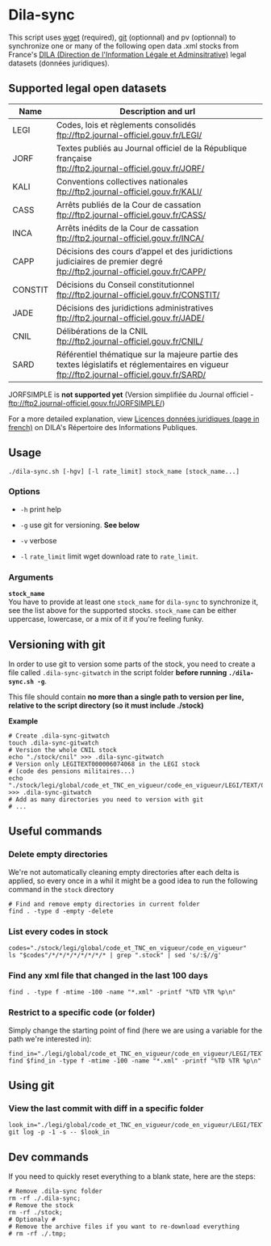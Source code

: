 # Dila-sync

This script uses [wget](https://www.gnu.org/software/wget/) (required), [git](https://git-scm.com/) (optionnal) and pv (optionnal) to synchronize one or many of the following open data .xml stocks from France's [DILA (Direction de l'Information Légale et Adminsitrative)](http://www.dila.premier-ministre.gouv.fr/) legal datasets (données juridiques).


## Supported legal open datasets

Name       | Description and url
-----------|--------------------
LEGI       | Codes, lois et règlements consolidés <br> ftp://ftp2.journal-officiel.gouv.fr/LEGI/
JORF       | Textes publiés au Journal officiel de la République française <br> ftp://ftp2.journal-officiel.gouv.fr/JORF/
KALI       | Conventions collectives nationales <br> ftp://ftp2.journal-officiel.gouv.fr/KALI/
CASS       | Arrêts publiés de la Cour de cassation <br> ftp://ftp2.journal-officiel.gouv.fr/CASS/
INCA       | Arrêts inédits de la Cour de cassation <br> ftp://ftp2.journal-officiel.gouv.fr/INCA/
CAPP       | Décisions des cours d’appel et des juridictions judiciaires de premier degré <br> ftp://ftp2.journal-officiel.gouv.fr/CAPP/
CONSTIT    | Décisions du Conseil constitutionnel <br> ftp://ftp2.journal-officiel.gouv.fr/CONSTIT/
JADE       | Décisions des juridictions administratives <br> ftp://ftp2.journal-officiel.gouv.fr/JADE/
CNIL       | Délibérations de la CNIL <br> ftp://ftp2.journal-officiel.gouv.fr/CNIL/
SARD       | Référentiel thématique sur la majeure partie des textes législatifs et réglementaires en vigueur <br> ftp://ftp2.journal-officiel.gouv.fr/SARD/

JORFSIMPLE is **not supported yet** (Version simplifiée du Journal officiel - ftp://ftp2.journal-officiel.gouv.fr/JORFSIMPLE/)

For a more detailed explanation, view [Licences données juridiques (page in french)](http://rip.journal-officiel.gouv.fr/index.php/pages/juridiques) on DILA's Répertoire des Informations Publiques.


## Usage

```shell
./dila-sync.sh [-hgv] [-l rate_limit] stock_name [stock_name...]
```

### Options
- `-h` print help
- `-g` use git for versioning. **See below**
- `-v` verbose

- `-l` `rate_limit` limit wget download rate to `rate_limit`.

### Arguments
**`stock_name`**  
You have to provide at least one `stock_name` for `dila-sync` to synchronize it, see the list above for the supported stocks. `stock_name` can be either uppercase, lowercase, or a mix of it if you're feeling funky.


## Versioning with git

In order to use git to version some parts of the stock, you need to create a file called `.dila-sync-gitwatch` in the script folder **before running `./dila-sync.sh -g`**.

This file should contain **no more than a single path to version per line, relative to the script directory (so it must include ./stock)**

**Example**
```shell
# Create .dila-sync-gitwatch
touch .dila-sync-gitwatch
# Version the whole CNIL stock
echo "./stock/cnil" >>> .dila-sync-gitwatch
# Version only LEGITEXT000006074068 in the LEGI stock
# (code des pensions militaires...)
echo "./stock/legi/global/code_et_TNC_en_vigueur/code_en_vigueur/LEGI/TEXT/00/00/06/07/40/LEGITEXT000006074068" >>> .dila-sync-gitwatch
# Add as many directories you need to version with git
# ...
```


## Useful commands

### Delete empty directories
We're not automatically cleaning empty directories after each delta is applied, so every once in a whil it might be a good idea to run the following command in the `stock` directory
```shell
# Find and remove empty directories in current folder
find . -type d -empty -delete
```

### List every codes in stock

```shell
codes="./stock/legi/global/code_et_TNC_en_vigueur/code_en_vigueur"
ls "$codes"/*/*/*/*/*/*/*/* | grep ".stock" | sed 's/:$//g'
```

### Find any xml file that changed in the last 100 days

```shell
find . -type f -mtime -100 -name "*.xml" -printf "%TD %TR %p\n"
```

### Restrict to a specific code (or folder)
Simply change the starting point of find (here we are using a variable for the path we're interested in):

```shell
find_in="./legi/global/code_et_TNC_en_vigueur/code_en_vigueur/LEGI/TEXT/00/00/06/07/40/LEGITEXT000006074068"
find $find_in -type f -mtime -100 -name "*.xml" -printf "%TD %TR %p\n"
```

## Using git

### View the last commit with diff in a specific folder
```shell
look_in="./legi/global/code_et_TNC_en_vigueur/code_en_vigueur/LEGI/TEXT/00/00/06/07/40/LEGITEXT000006074068"
git log -p -1 -s -- $look_in
```


## Dev commands

If you need to quickly reset everything to a blank state, here are the steps:

```shell
# Remove .dila-sync folder
rm -rf ./.dila-sync;
# Remove the stock
rm -rf ./stock;
# Optionaly #
# Remove the archive files if you want to re-download everything
# rm -rf ./.tmp;
```
